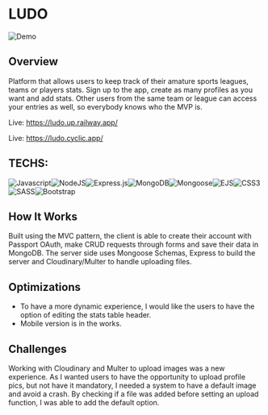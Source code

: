 # LUDO


![Demo](/imgs/demo.gif)

## Overview

Platform that allows users to keep track of their amature sports leagues, teams or players stats. Sign up to the app, create as many profiles as you want and add stats. Other users from the same team or league can access your entries as well, so everybody knows who the MVP is.

Live: https://ludo.up.railway.app/ 

Live: https://ludo.cyclic.app/

## TECHS: 
<img alt="Javascript" src="https://img.shields.io/badge/javascript-%23323330.svg?style=flat&logo=javascript&logoColor=%23F7DF1E"><img alt="NodeJS" src="https://img.shields.io/badge/node.js-6DA55F?style=flat&logo=node.js&logoColor=white"><img alt="Express.js" src="https://img.shields.io/badge/express.js-%23404d59.svg?style=flat&logo=express&logoColor=%2361DAFB"><img alt="MongoDB" src="https://img.shields.io/badge/MongoDB-%234ea94b.svg?style=flat&logo=mongodb&logoColor=white"><img alt="Mongoose" src="https://img.shields.io/badge/-mongoose-green"><img alt="EJS" src="https://img.shields.io/badge/-ejs-blue"><img alt="CSS3" src="https://img.shields.io/badge/css3-%231572B6.svg?style=flat&logo=css3&logoColor=white"><img alt="SASS" src="https://img.shields.io/badge/SASS-hotpink.svg?style=flat&logo=SASS&logoColor=white"><img alt="Bootstrap" src="https://img.shields.io/badge/bootstrap-%2338B2AC.svg?style=flat&logo=bootstrap&logoColor=white">


## How It Works

Built using the MVC pattern, the client is able to create their account with Passport OAuth, make CRUD requests through forms and save their data in MongoDB. The server side uses Mongoose Schemas, Express to build the server and Cloudinary/Multer to handle uploading files.

## Optimizations

* To have a more dynamic experience, I would like the users to have the option of editing the stats table header.
* Mobile version is in the works.

## Challenges

Working with Cloudinary and Multer to upload images was a new experience. As I wanted users to have the opportunity to upload profile pics, but not have it mandatory, I needed a system to have a default image and avoid a crash. By checking if a file was added before setting an upload function, I was able to add the default option.


